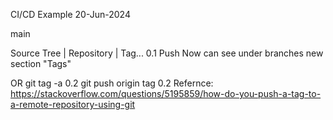 CI/CD Example
20-Jun-2024

main

Source Tree | Repository | Tag...
0.1
Push
Now can see under branches new section "Tags"

OR
git tag -a 0.2
git push origin tag 0.2
Refernce:
https://stackoverflow.com/questions/5195859/how-do-you-push-a-tag-to-a-remote-repository-using-git
